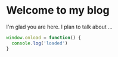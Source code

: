 # Welcome to my blog

I'm glad you are here. I plan to talk about ...

```js
window.onload = function() {
  console.log('loaded')
}
```
